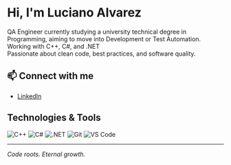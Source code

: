 # Hi, I'm Luciano Alvarez

QA Engineer currently studying a university technical degree in Programming, aiming to move into Development or Test Automation.  
Working with C++, C#, and .NET  
Passionate about clean code, best practices, and software quality.

## 📫 Connect with me

- [LinkedIn](https://www.linkedin.com/in/lucianoa-dev/)

## Technologies & Tools

![C++](https://img.shields.io/badge/C%2B%2B-00599C?style=flat&logo=c%2B%2B&logoColor=white)
![C#](https://img.shields.io/badge/C%23-239120?style=flat&logo=c-sharp&logoColor=white)
![.NET](https://img.shields.io/badge/.NET-512BD4?style=flat&logo=dotnet&logoColor=white)
![Git](https://img.shields.io/badge/Git-F05032?style=flat&logo=git&logoColor=white)
![VS Code](https://img.shields.io/badge/VS%20Code-007ACC?style=flat&logo=visual-studio-code&logoColor=white)

---

*Code roots. Eternal growth.*
